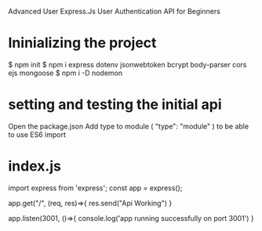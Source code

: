 Advanced User Express.Js User Authentication API for Beginners


# Ininializing the project
$ npm init
$ npm i express dotenv jsonwebtoken bcrypt body-parser cors ejs mongoose
$ npm i -D nodemon

# setting and testing the initial api

Open the package.json 
Add type to module ( "type": "module" ) to be able to use ES6 import 

# index.js
import express from 'express';
const app = express();

app.get("/", (req, res)=>{
  res.send("Api Working")
}

app.listen(3001, ()=>{
  console.log('app running successfully on port 3001')
}

